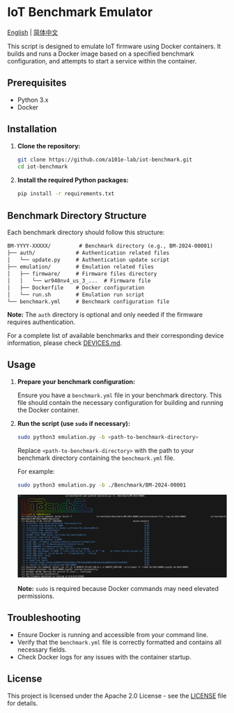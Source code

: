 # IoT Benchmark Emulator

[English](README.md) | [简体中文](readme/README_zh.md)

This script is designed to emulate IoT firmware using Docker containers. It builds and runs a Docker image based on a specified benchmark configuration, and attempts to start a service within the container.

## Prerequisites

- Python 3.x
- Docker

## Installation

1. **Clone the repository:**

   ```bash
   git clone https://github.com/a101e-lab/iot-benchmark.git
   cd iot-benchmark
   ```

2. **Install the required Python packages:**

   ```bash
   pip install -r requirements.txt
   ```

## Benchmark Directory Structure

Each benchmark directory should follow this structure:

```
BM-YYYY-XXXXX/         # Benchmark directory (e.g., BM-2024-00001)
├── auth/             # Authentication related files
│   └── update.py     # Authentication update script 
├── emulation/        # Emulation related files
│   ├── firmware/     # Firmware files directory
│   │   └── wr940nv4_us_3_...  # Firmware file
│   ├── Dockerfile    # Docker configuration
│   └── run.sh        # Emulation run script
└── benchmark.yml     # Benchmark configuration file
```

**Note:** The `auth` directory is optional and only needed if the firmware requires authentication.

For a complete list of available benchmarks and their corresponding device information, please check [DEVICES.md](DEVICES.md).

## Usage

1. **Prepare your benchmark configuration:**

   Ensure you have a `benchmark.yml` file in your benchmark directory. This file should contain the necessary configuration for building and running the Docker container.

2. **Run the script (use `sudo` if necessary):**

   ```bash
   sudo python3 emulation.py -b <path-to-benchmark-directory>
   ```

   Replace `<path-to-benchmark-directory>` with the path to your benchmark directory containing the `benchmark.yml` file.

   For example:

   ```bash
   sudo python3 emulation.py -b ./Benchmark/BM-2024-00001
   ```

   ![alt text](images/emulation-result.png)

   **Note:** `sudo` is required because Docker commands may need elevated permissions.

## Troubleshooting

- Ensure Docker is running and accessible from your command line.
- Verify that the `benchmark.yml` file is correctly formatted and contains all necessary fields.
- Check Docker logs for any issues with the container startup.

## License

This project is licensed under the Apache 2.0 License - see the [LICENSE](LICENSE) file for details.


